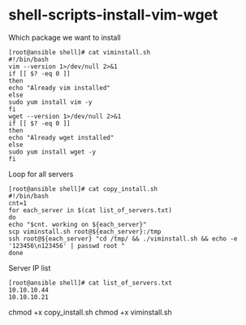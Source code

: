 # shell-scripts-install-vim-wget
Which package we want to install 
~~~
[root@ansible shell]# cat viminstall.sh
#!/bin/bash
vim --version 1>/dev/null 2>&1
if [[ $? -eq 0 ]]
then
echo "Already vim installed"
else
sudo yum install vim -y
fi
wget --version 1>/dev/null 2>&1
if [[ $? -eq 0 ]]
then
echo "Already wget installed"
else
sudo yum install wget -y
fi

~~~
Loop for all servers 
~~~
[root@ansible shell]# cat copy_install.sh
#!/bin/bash
cnt=1
for each_server in $(cat list_of_servers.txt)
do
echo "$cnt. working on ${each_server}"
scp viminstall.sh root@${each_server}:/tmp
ssh root@${each_server} "cd /tmp/ && ./viminstall.sh && echo -e '123456\n123456' | passwd root "
done

~~~
Server IP list
~~~
[root@ansible shell]# cat list_of_servers.txt
10.10.10.44
10.10.10.21
~~~

chmod +x copy_install.sh
chmod +x viminstall.sh

